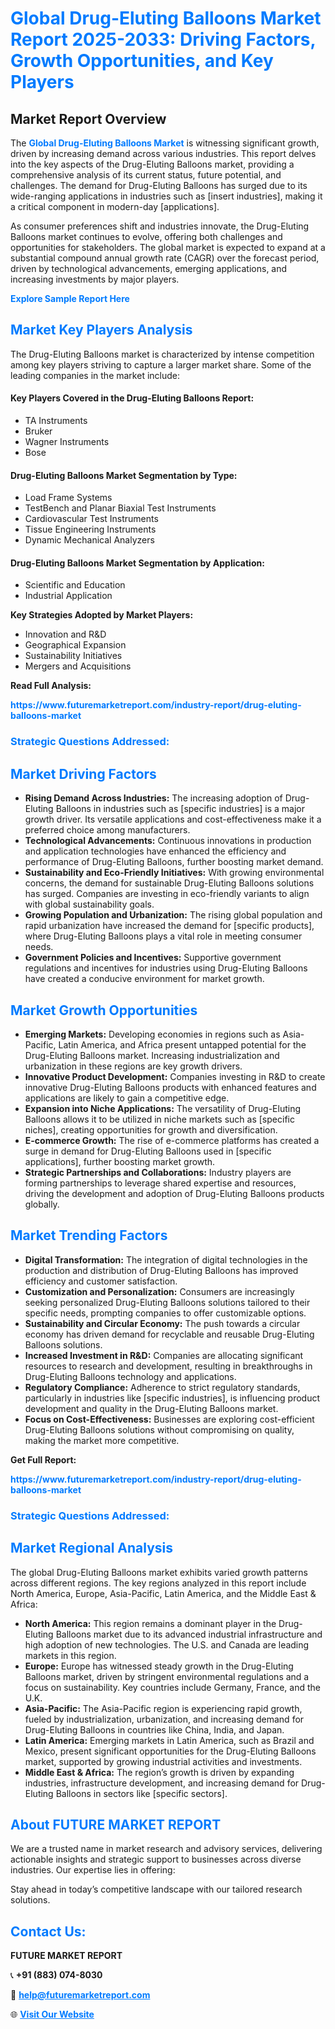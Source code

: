 <h1 style="color: #007BFF;">Global Drug-Eluting Balloons Market Report 2025-2033: Driving Factors, Growth Opportunities, and Key Players</h1>

<section id="overview">
<h2>Market Report Overview</h2>
<p>The <a href="https://www.futuremarketreport.com/industry-report/drug-eluting-balloons-market" style="color: #007BFF; text-decoration: none;"><strong>Global Drug-Eluting Balloons Market</strong></a> is witnessing significant growth, driven by increasing demand across various industries. This report delves into the key aspects of the Drug-Eluting Balloons market, providing a comprehensive analysis of its current status, future potential, and challenges. The demand for Drug-Eluting Balloons has surged due to its wide-ranging applications in industries such as [insert industries], making it a critical component in modern-day [applications].</p>
<p>As consumer preferences shift and industries innovate, the Drug-Eluting Balloons market continues to evolve, offering both challenges and opportunities for stakeholders. The global market is expected to expand at a substantial compound annual growth rate (CAGR) over the forecast period, driven by technological advancements, emerging applications, and increasing investments by major players.</p>
</section>

<section id="overview">
<p><a href="https://www.futuremarketreport.com/request-sample/reportId=33910" style="color: #007BFF; text-decoration: none;"><strong>Explore Sample Report Here</strong></a></p>
</section>

<section id="key-players">
<h2 style="color: #007BFF;">Market Key Players Analysis</h2>
<p>The Drug-Eluting Balloons market is characterized by intense competition among key players striving to capture a larger market share. Some of the leading companies in the market include:</p>
<h4>Key Players Covered in the Drug-Eluting Balloons Report:</h4>
<ul><li>TA Instruments</li><li>Bruker</li><li>Wagner Instruments</li><li>Bose</li></ul>
<h4>Drug-Eluting Balloons Market Segmentation by Type:</h4>
<ul><li>Load Frame Systems</li><li>TestBench and Planar Biaxial Test Instruments</li><li>Cardiovascular Test Instruments</li><li>Tissue Engineering Instruments</li><li>Dynamic Mechanical Analyzers</li></ul>

<h4>Drug-Eluting Balloons Market Segmentation by Application:</h4>
<ul><li>Scientific and Education</li><li>Industrial Application</li></ul>
<p><strong>Key Strategies Adopted by Market Players:</strong></p>
<ul>
<li>Innovation and R&D</li>
<li>Geographical Expansion</li>
<li>Sustainability Initiatives</li>
<li>Mergers and Acquisitions</li>
</ul>
</section>

<section>
<p><strong>Read Full Analysis: </strong></p><a href="https://www.futuremarketreport.com/industry-report/drug-eluting-balloons-market" style="color: #007BFF; text-decoration: none;"><strong>https://www.futuremarketreport.com/industry-report/drug-eluting-balloons-market</strong></a>
<h3 style="color: #007BFF;">Strategic Questions Addressed:</h3>
</section>

<section id="driving-factors">
<h2 style="color: #007BFF;">Market Driving Factors</h2>
<ul>
<li><strong>Rising Demand Across Industries:</strong> The increasing adoption of Drug-Eluting Balloons in industries such as [specific industries] is a major growth driver. Its versatile applications and cost-effectiveness make it a preferred choice among manufacturers.</li>
<li><strong>Technological Advancements:</strong> Continuous innovations in production and application technologies have enhanced the efficiency and performance of Drug-Eluting Balloons, further boosting market demand.</li>
<li><strong>Sustainability and Eco-Friendly Initiatives:</strong> With growing environmental concerns, the demand for sustainable Drug-Eluting Balloons solutions has surged. Companies are investing in eco-friendly variants to align with global sustainability goals.</li>
<li><strong>Growing Population and Urbanization:</strong> The rising global population and rapid urbanization have increased the demand for [specific products], where Drug-Eluting Balloons plays a vital role in meeting consumer needs.</li>
<li><strong>Government Policies and Incentives:</strong> Supportive government regulations and incentives for industries using Drug-Eluting Balloons have created a conducive environment for market growth.</li>
</ul>
</section>

<section id="growth-opportunities">
<h2 style="color: #007BFF;">Market Growth Opportunities</h2>
<ul>
<li><strong>Emerging Markets:</strong> Developing economies in regions such as Asia-Pacific, Latin America, and Africa present untapped potential for the Drug-Eluting Balloons market. Increasing industrialization and urbanization in these regions are key growth drivers.</li>
<li><strong>Innovative Product Development:</strong> Companies investing in R&D to create innovative Drug-Eluting Balloons products with enhanced features and applications are likely to gain a competitive edge.</li>
<li><strong>Expansion into Niche Applications:</strong> The versatility of Drug-Eluting Balloons allows it to be utilized in niche markets such as [specific niches], creating opportunities for growth and diversification.</li>
<li><strong>E-commerce Growth:</strong> The rise of e-commerce platforms has created a surge in demand for Drug-Eluting Balloons used in [specific applications], further boosting market growth.</li>
<li><strong>Strategic Partnerships and Collaborations:</strong> Industry players are forming partnerships to leverage shared expertise and resources, driving the development and adoption of Drug-Eluting Balloons products globally.</li>
</ul>
</section>

<section id="trending-factors">
<h2 style="color: #007BFF;">Market Trending Factors</h2>
<ul>
<li><strong>Digital Transformation:</strong> The integration of digital technologies in the production and distribution of Drug-Eluting Balloons has improved efficiency and customer satisfaction.</li>
<li><strong>Customization and Personalization:</strong> Consumers are increasingly seeking personalized Drug-Eluting Balloons solutions tailored to their specific needs, prompting companies to offer customizable options.</li>
<li><strong>Sustainability and Circular Economy:</strong> The push towards a circular economy has driven demand for recyclable and reusable Drug-Eluting Balloons solutions.</li>
<li><strong>Increased Investment in R&D:</strong> Companies are allocating significant resources to research and development, resulting in breakthroughs in Drug-Eluting Balloons technology and applications.</li>
<li><strong>Regulatory Compliance:</strong> Adherence to strict regulatory standards, particularly in industries like [specific industries], is influencing product development and quality in the Drug-Eluting Balloons market.</li>
<li><strong>Focus on Cost-Effectiveness:</strong> Businesses are exploring cost-efficient Drug-Eluting Balloons solutions without compromising on quality, making the market more competitive.</li>
</ul>
</section>

<section>
<p><strong>Get Full Report: </strong></p><a href="https://www.futuremarketreport.com/industry-report/drug-eluting-balloons-market" style="color: #007BFF; text-decoration: none;"><strong>https://www.futuremarketreport.com/industry-report/drug-eluting-balloons-market</strong></a>
<h3 style="color: #007BFF;">Strategic Questions Addressed:</h3>
</section>


<section id="regional-analysis">
<h2 style="color: #007BFF;">Market Regional Analysis</h2>
<p>The global Drug-Eluting Balloons market exhibits varied growth patterns across different regions. The key regions analyzed in this report include North America, Europe, Asia-Pacific, Latin America, and the Middle East & Africa:</p>
<ul>
<li><strong>North America:</strong> This region remains a dominant player in the Drug-Eluting Balloons market due to its advanced industrial infrastructure and high adoption of new technologies. The U.S. and Canada are leading markets in this region.</li>
<li><strong>Europe:</strong> Europe has witnessed steady growth in the Drug-Eluting Balloons market, driven by stringent environmental regulations and a focus on sustainability. Key countries include Germany, France, and the U.K.</li>
<li><strong>Asia-Pacific:</strong> The Asia-Pacific region is experiencing rapid growth, fueled by industrialization, urbanization, and increasing demand for Drug-Eluting Balloons in countries like China, India, and Japan.</li>
<li><strong>Latin America:</strong> Emerging markets in Latin America, such as Brazil and Mexico, present significant opportunities for the Drug-Eluting Balloons market, supported by growing industrial activities and investments.</li>
<li><strong>Middle East & Africa:</strong> The region’s growth is driven by expanding industries, infrastructure development, and increasing demand for Drug-Eluting Balloons in sectors like [specific sectors].</li>
</ul>
</section>

<footer>
<h2 style="color: #007BFF;">About FUTURE MARKET REPORT</h2>
<p>We are a trusted name in market research and advisory services, delivering actionable insights and strategic support to businesses across diverse industries. Our expertise lies in offering:</p>

<p>Stay ahead in today’s competitive landscape with our tailored research solutions.</p>

<h2 style="color: #007BFF;">Contact Us:</h2>
<p><strong>FUTURE MARKET REPORT</strong></p>
<p>📞 <strong>+91 (883) 074-8030</strong></p>
<p>📧 <strong><a href="mailto:help@futuremarketreport.com" style="color: #007BFF;">help@futuremarketreport.com</a></strong></p>
<p>🌐 <strong><a href="https://www.futuremarketreport.com/" style="color: #007BFF;">Visit Our Website</a></strong></p>
</footer>